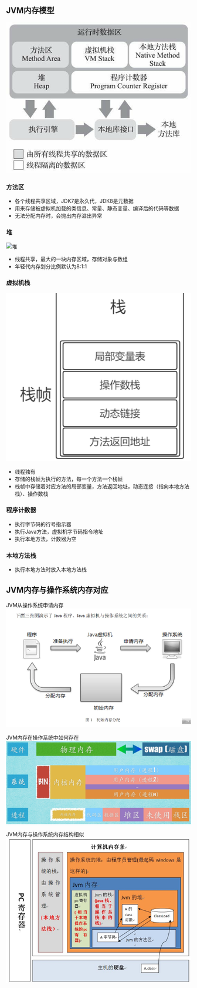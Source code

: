 ## JVM内存模型
![运行时数据区](运行时数据区.png)
### 方法区
- 各个线程共享区域，JDK7是永久代，JDK8是元数据
- 用来存储被虚拟机加载的类信息、常量、静态变量、编译后的代码等数据
- 无法分配内存时，会抛出内存溢出异常

### 堆
![堆](堆.png)
- 线程共享，最大的一块内存区域，存储对象与数组
- 年轻代内存划分比例默认为8:1:1

### 虚拟机栈
![虚拟机栈](虚拟机栈.png)
- 线程独有
- 存储的栈帧为执行的方法，每一个方法一个栈帧
- 栈帧中存储着对应方法的局部变量，方法返回地址，动态连接（指向本地方法栈）、操作数栈

### 程序计数器
- 执行字节码的行号指示器
- 执行Java方法，虚拟机字节码指令地址
- 执行本地方法，计数器为空

### 本地方法栈
- 执行本地方法时放入本地方法栈

## JVM内存与操作系统内存对应
JVM从操作系统申请内存
![初始内存](初始内存.webp)

JVM内存在操作系统中如何存在
![内存分布](内存分布.jfif)

JVM内存与操作系统内存结构相似
![内存映射.jpeg](内存映射.jpeg)


